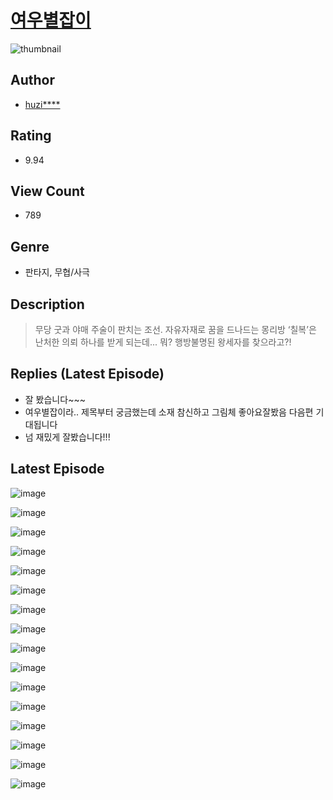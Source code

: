 # [여우별잡이](https://comic.naver.com/challenge/list?titleId=811426)
![thumbnail](https://image-comic.pstatic.net/user_contents_data/challenge_comic/2023/05/25/304518/upload_7219327610137031267_480x623.jpeg)

## Author
- [huzi****](https://comic.naver.com/artistTitle?id=304518)

## Rating
- 9.94

## View Count
- 789

## Genre
- 판타지, 무협/사극

## Description
> 무당 굿과 야매 주술이 판치는 조선. 자유자재로 꿈을 드나드는 몽리방 ‘칠복’은 난처한 의뢰 하나를 받게 되는데... 뭐? 행방불명된 왕세자를 찾으라고?!

## Replies (Latest Episode)
- 잘 봤습니다~~~
- 여우별잡이라.. 제목부터 궁금했는데 소재 참신하고 그림체 좋아요잘봤음 다음편 기대됩니다
- 넘 재밌게 잘봤습니다!!!

## Latest Episode
![image](https://image-comic.pstatic.net/user_contents_data/challenge_comic/2023/05/26/304518/upload_3472900043180684601.jpeg)

![image](https://image-comic.pstatic.net/user_contents_data/challenge_comic/2023/05/26/304518/upload_3847874197986763827.jpeg)

![image](https://image-comic.pstatic.net/user_contents_data/challenge_comic/2023/05/26/304518/upload_7305745899674808673.jpeg)

![image](https://image-comic.pstatic.net/user_contents_data/challenge_comic/2023/05/26/304518/upload_7377286943143704112.jpeg)

![image](https://image-comic.pstatic.net/user_contents_data/challenge_comic/2023/05/26/304518/upload_4122313404804839522.jpeg)

![image](https://image-comic.pstatic.net/user_contents_data/challenge_comic/2023/05/26/304518/upload_7293356818203883831.jpeg)

![image](https://image-comic.pstatic.net/user_contents_data/challenge_comic/2023/05/26/304518/upload_7378642632391078500.jpeg)

![image](https://image-comic.pstatic.net/user_contents_data/challenge_comic/2023/05/26/304518/upload_7016948398891939941.jpeg)

![image](https://image-comic.pstatic.net/user_contents_data/challenge_comic/2023/05/26/304518/upload_3546643227134211169.jpeg)

![image](https://image-comic.pstatic.net/user_contents_data/challenge_comic/2023/05/26/304518/upload_7090409850336065593.jpeg)

![image](https://image-comic.pstatic.net/user_contents_data/challenge_comic/2023/05/26/304518/upload_3546074748749362232.jpeg)

![image](https://image-comic.pstatic.net/user_contents_data/challenge_comic/2023/05/26/304518/upload_3906084752953783909.jpeg)

![image](https://image-comic.pstatic.net/user_contents_data/challenge_comic/2023/05/26/304518/upload_7075489697311504433.jpeg)

![image](https://image-comic.pstatic.net/user_contents_data/challenge_comic/2023/05/26/304518/upload_7364904053340780641.jpeg)

![image](https://image-comic.pstatic.net/user_contents_data/challenge_comic/2023/05/26/304518/upload_4050485599304495416.jpeg)

![image](https://image-comic.pstatic.net/user_contents_data/challenge_comic/2023/05/26/304518/upload_3486455959939068469.jpeg)
